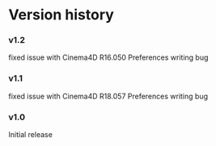 # Version history

### v1.2

fixed issue with Cinema4D R16.050 Preferences writing bug

### v1.1

fixed issue with Cinema4D R18.057 Preferences writing bug

### v1.0

Initial release

